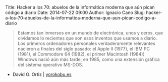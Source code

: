 Title: Hacker a los 70: abuelos de la informática moderna que aún pican código a diario
Date: 2014-07-22 09:00
Author: Ignacio Cano
Slug: hacker-a-los-70-abuelos-de-la-informatica-moderna-que-aun-pican-codigo-a-diario

> Estamos tan inmersos en un mundo de electrónica, unos y ceros, que
> olvidamos lo recientes que son esos inventos que usamos a diario. Los
> primeros ordenadores personales verdaderamente relevantes nacieron a
> finales del siglo pasado: el Apple II (1977), el IBM PC (1981), el
> Commodore 64 (1982), el primer Macintosh (1984)¦ Windows nació aún más
> tarde, en 1985, como una extensión gráfica del sistema operativo
> MS-DOS.

- David G. Ortiz | [yorokobu.es][]

  [yorokobu.es]: http://www.yorokobu.es/abuelos-informaticos/
    "Hacker a los 70: abuelos de la informática moderna que aún pican código a diario"
